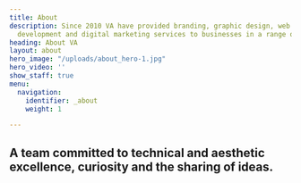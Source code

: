```yaml
---
title: About
description: Since 2010 VA have provided branding, graphic design, web design, web
  development and digital marketing services to businesses in a range of industries.
heading: About VA
layout: about
hero_image: "/uploads/about_hero-1.jpg"
hero_video: ''
show_staff: true
menu:
  navigation:
    identifier: _about
    weight: 1

---
```

## A team committed to technical and aesthetic excellence, curiosity and the sharing of ideas.